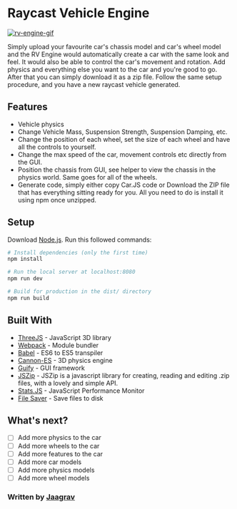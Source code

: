 # Raycast Vehicle Engine

[![rv-engine-gif](https://user-images.githubusercontent.com/52719271/128848701-ccee33e9-4958-4c59-b8ac-92b3bd3a1e45.gif)](https://rv-engine.vercel.app/)

Simply upload your favourite car's chassis model and car's wheel model and the RV Engine would automatically create a car with the same look and feel. It would also be able to control the car's movement and rotation. Add physics and everything else you want to the car and you're good to go.
After that you can simply download it as a zip file. Follow the same setup procedure, and you have a new raycast vehicle generated.

## Features
- Vehicle physics
- Change Vehicle Mass, Suspension Strength, Suspension Damping, etc.
- Change the position of each wheel, set the size of each wheel and have all the controls to yourself.
- Change the max speed of the car, movement controls etc directly from the GUI.
- Position the chassis from GUI, see helper to view the chassis in the physics world. Same goes for all of the wheels.
- Generate code, simply either copy Car.JS code or Download the ZIP file that has everything sitting ready for you. All you need to do is install it using npm once unzipped.

## Setup
Download [Node.js](https://nodejs.org/en/download/).
Run this followed commands:

``` bash
# Install dependencies (only the first time)
npm install

# Run the local server at localhost:8080
npm run dev

# Build for production in the dist/ directory
npm run build
```

## Built With
- [ThreeJS](https://threejs.org/) - JavaScript 3D library
- [Webpack](https://webpack.js.org/) - Module bundler
- [Babel](https://babeljs.io/) - ES6 to ES5 transpiler
- [Cannon-ES](https://pmndrs.github.io/cannon-es/) - 3D physics engine
- [Guify](https://github.com/colejd/guify) - GUI framework
- [JSZip](https://stuk.github.io/jszip/) - JSZip is a javascript library for creating, reading and editing .zip files, with a lovely and simple API.
- [Stats.JS](https://github.com/mrdoob/stats.js/) - JavaScript Performance Monitor
- [File Saver](https://www.npmjs.com/package/file-saver) - Save files to disk

## What's next?
- [ ] Add more physics to the car
- [ ] Add more wheels to the car
- [ ] Add more features to the car
- [ ] Add more car models
- [ ] Add more physics models
- [ ] Add more wheel models

### Written by [Jaagrav](https://github.com/Jaagrav)
